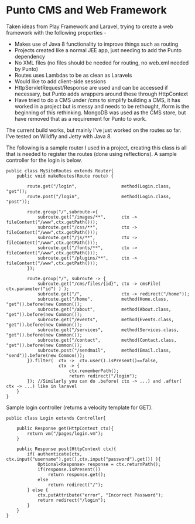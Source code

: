 Punto CMS and Web Framework
===========================

Taken ideas from Play Framework and Laravel, trying to create a web framework with the following properties -
- Makes use of Java 8 functionality to improve things such as routing
- Projects created like a normal JEE app, just needing to add the Punto dependency
- No XML files (no files should be needed for routing, no web.xml needed by Punto)
- Routes uses Lambdas to be as clean as Laravels
- Would like to add client-side sessions
- HttpServletRequest/Response are used and can be accessed if necessary, but Punto adds wrappers around these through HttpContext
- Have tried to do a CMS under /cms to simplify building a CMS, it has worked in a project but is messy and needs to be rethought, /form is the beginning of this rethinking.
  MongoDB was used as the CMS store, but have removed that as a requirement for Punto to work.

The current build works, but mainly I've just worked on the routes so far.
I've tested on Wildfly and Jetty with Java 8.

The following is a sample router I used in a project, creating this class is all that is needed to register the routes (done using reflections).
A sample controller for the login is below.


	public class MySiteRoutes extends Router{
		public void makeRoutes(Route route) {

			route.get("/login", 		        method(Login.class, "get"));
			route.post("/login", 		        method(Login.class, "post"));

			route.group("/",subroute->{
				subroute.get("/images/**", 	    ctx -> fileContent("/www",ctx.getPath()));
				subroute.get("/css/**", 		ctx -> fileContent("/www",ctx.getPath()));
				subroute.get("/js/**", 		    ctx -> fileContent("/www",ctx.getPath()));
				subroute.get("/fonts/**", 		ctx -> fileContent("/www",ctx.getPath()));
				subroute.get("/plugins/**",     ctx -> fileContent("/www",ctx.getPath()));
			});

			route.group("/", subroute -> {
				subroute.get("/cms/files/{id}", ctx -> cmsFile( ctx.parameter("id") ) );
				subroute.get("/", 				ctx -> redirect("/home"));
				subroute.get("/home", 			method(Home.class, "get")).before(new Common());
				subroute.get("/about", 			method(About.class, "get")).before(new Common());
				subroute.get("/events", 		method(Events.class, "get")).before(new Common());
				subroute.get("/services", 		method(Services.class, "get")).before(new Common());
				subroute.get("/contact", 		method(Contact.class, "get")).before(new Common());
				subroute.post("/sendmail", 	    method(Email.class, "send")).before(new Common());
			}).filter(	ctx -> 	ctx.user().isPresent()==false,
						ctx -> {
							ctx.rememberPath();
							return redirect("/login");
			}); //Similarly you can do .before( ctx -> ...) and .after( ctx -> ...) like in laravel
		}
	}

Sample login controller (returns a velocity template for GET).

	public class Login extends Controller{

		public Response get(HttpContext ctx){
			return vm("/pages/login.vm");
		}

		public Response post(HttpContext ctx){
			if( authenticate(ctx, ctx.input("username").get(),ctx.input("password").get()) ){
				Optional<Response> response = ctx.returnPath();
				if(response.isPresent())
					return response.get();
				else
					return redirect("/");
			} else {
				ctx.putAttribute("error", "Incorrect Password");
				return redirect("/login");
			}
		}
	}
